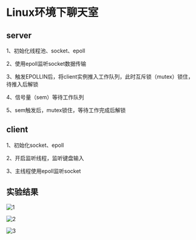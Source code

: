 # Linux环境下聊天室

## server

1、初始化线程池、socket、epoll

2、使用epoll监听socket数据传输

3、触发EPOLLIN后，将client实例推入工作队列，此时互斥锁（mutex）锁住，待推入后解锁

4、信号量（sem）等待工作队列

5、sem触发后，mutex锁住，等待工作完成后解锁

## client

1、初始化socket、epoll

2、开启监听线程，监听键盘输入

3、主线程使用epoll监听socket



## 实验结果

![1](https://raw.githubusercontent.com/gwtak/chat_room_pro/master/image/1.png)

![2](https://raw.githubusercontent.com/gwtak/chat_room_pro/master/image/2.png)

![3](https://raw.githubusercontent.com/gwtak/chat_room_pro/master/image/3.png)